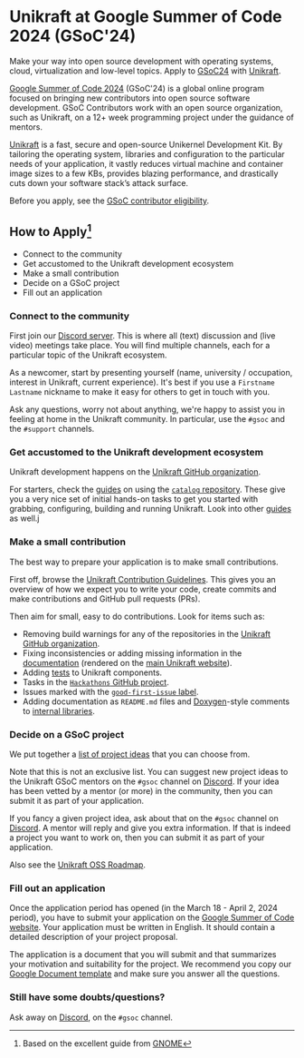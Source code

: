 # Unikraft at Google Summer of Code 2024 (GSoC'24)

Make your way into open source development with operating systems, cloud, virtualization and low-level topics.
Apply to [GSoC24](https://summerofcode.withgoogle.com/) with [Unikraft](https://summerofcode.withgoogle.com/programs/2024/organizations/unikraft).

[Google Summer of Code 2024](https://summerofcode.withgoogle.com/) (GSoC'24) is a global online program focused on bringing new contributors into open source software development.
GSoC Contributors work with an open source organization, such as Unikraft, on a 12+ week programming project under the guidance of mentors.

[Unikraft](https://unikraft.org/) is a fast, secure and open-source Unikernel Development Kit.
By tailoring the operating system, libraries and configuration to the particular needs of your application, it vastly reduces virtual machine and container image sizes to a few KBs, provides blazing performance, and drastically cuts down your software stack’s attack surface.

Before you apply, see the [GSoC contributor eligibility](https://summerofcode.withgoogle.com/get-started).

## How to Apply[^1]

* Connect to the community
* Get accustomed to the Unikraft development ecosystem
* Make a small contribution
* Decide on a GSoC project
* Fill out an application

### Connect to the community

First join our [Discord server](https://bit.ly/UnikraftDiscord).
This is where all (text) discussion and (live video) meetings take place.
You will find multiple channels, each for a particular topic of the Unikraft ecosystem.

As a newcomer, start by presenting yourself (name, university / occupation, interest in Unikraft, current experience).
It's best if you use a `Firstname Lastname` nickname to make it easy for others to get in touch with you.

Ask any questions, worry not about anything, we're happy to assist you in feeling at home in the Unikraft community.
In particular, use the `#gsoc` and the `#support` channels.

### Get accustomed to the Unikraft development ecosystem

Unikraft development happens on the [Unikraft GitHub organization](https://github.com/unikraft/).

For starters, check the [guides](https://unikraft.org/guides) on using the [`catalog` repository](https://github.com/unikraft/catalog).
These give you a very nice set of initial hands-on tasks to get you started with grabbing, configuring, building and running Unikraft.
Look into other [guides](https://unikraft.org/guides) as well.j

### Make a small contribution

The best way to prepare your application is to make small contributions.

First off, browse the [Unikraft Contribution Guidelines](https://unikraft.org/docs/contributing/).
This gives you an overview of how we expect you to write your code, create commits and make contributions and GitHub pull requests (PRs).

Then aim for small, easy to do contributions.
Look for items such as:

* Removing build warnings for any of the repositories in the [Unikraft GitHub organization](https://github.com/unikraft/).
* Fixing inconsistencies or adding missing information in the [documentation](https://github.com/unikraft/docs) (rendered on the [main Unikraft website](https://unikraft.org/)).
* Adding [tests](https://unikraft.org/guides/testing/) to Unikraft components.
* Tasks in the [`Hackathons` GitHub project](https://github.com/orgs/unikraft/projects/29).
* Issues marked with the [`good-first-issue` label](https://github.com/unikraft/unikraft/issues?q=is%3Aissue+is%3Aopen+label%3Agood-first-issue+).
* Adding documentation as `README.md` files and [Doxygen](https://www.doxygen.nl/)-style comments to [internal libraries](https://github.com/unikraft/unikraft/tree/staging/lib).

### Decide on a GSoC project

We put together a [list of project ideas](https://github.com/unikraft/gsoc/blob/staging/gsoc-2024/ideas.md) that you can choose from.

Note that this is not an exclusive list.
You can suggest new project ideas to the Unikraft GSoC mentors on the `#gsoc` channel on [Discord](https://bit.ly/UnikraftDiscord).
If your idea has been vetted by a mentor (or more) in the community, then you can submit it as part of your application.

If you fancy a given project idea, ask about that on the `#gsoc` channel on [Discord](https://bit.ly/UnikraftDiscord).
A mentor will reply and give you extra information.
If that is indeed a project you want to work on, then you can submit it as part of your application.

Also see the [Unikraft OSS Roadmap](https://hackmd.io/@unikraft/HyNdSyAki).

### Fill out an application

Once the application period has opened (in the March 18 - April 2, 2024 period), you have to submit your application on the [Google Summer of Code website](https://summerofcode.withgoogle.com/).
Your application must be written in English.
It should contain a detailed description of your project proposal.

The application is a document that you will submit and that summarizes your motivation and suitability for the project.
We recommend you copy our [Google Document template](https://docs.google.com/document/d/1TjoRgWMTjB114QlRVc7N5rZ6rswUzEN-JS-G_gB0Bso/edit?usp=sharing) and make sure you answer all the questions.

### Still have some doubts/questions?

Ask away on [Discord](https://bit.ly/UnikraftDiscord), on the `#gsoc` channel.

[^1]: Based on the excellent guide from [GNOME](https://gsoc.gnome.org/)
